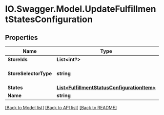 # IO.Swagger.Model.UpdateFulfillmentStatesConfiguration
## Properties

Name | Type | Description | Notes
------------ | ------------- | ------------- | -------------
**StoreIds** | **List&lt;int?&gt;** | Stores id&#39;s | [optional] 
**StoreSelectorType** | **string** | Store Selector Type | [optional] 
**States** | [**List&lt;FulfillmentStatusConfigurationItem&gt;**](FulfillmentStatusConfigurationItem.md) | Settings | [optional] 
**Name** | **string** | Name | [optional] 

[[Back to Model list]](../README.md#documentation-for-models) [[Back to API list]](../README.md#documentation-for-api-endpoints) [[Back to README]](../README.md)

